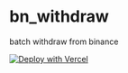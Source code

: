 # bn_withdraw

batch withdraw from binance

[![Deploy with Vercel](https://vercel.com/button)](https://vercel.com/new/clone?repository-url=https://github.com/sing1ee/bn_withdraw.git)
